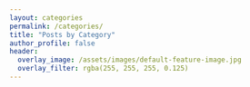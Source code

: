 ```yaml
---
layout: categories
permalink: /categories/
title: "Posts by Category"
author_profile: false
header:
  overlay_image: /assets/images/default-feature-image.jpg
  overlay_filter: rgba(255, 255, 255, 0.125)
---
```


